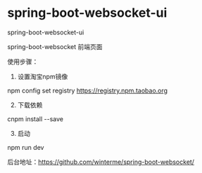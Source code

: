 # spring-boot-websocket-ui
 spring-boot-websocket-ui

 spring-boot-websocket 前端页面
 
 使用步骤：
 1. 设置淘宝npm镜像
  
  npm config set registry https://registry.npm.taobao.org
 
 2. 下载依赖
  
  cnpm install --save
  
 3. 启动
  
  npm run dev
 
 
 
 
 后台地址：https://github.com/winterme/spring-boot-websocket/
